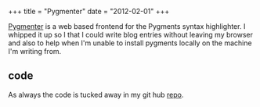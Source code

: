 +++
title = "Pygmenter"
date = "2012-02-01"
+++

[Pygmenter](http\://pygmntr.appspot.com/) is a web based frontend for the Pygments syntax highlighter. I whipped it up so I that I could write blog entries without leaving my browser and also to help when I'm  unable to install pygments locally on the machine I'm writing from.

## code
As always the code is tucked away in my git hub [repo](https\://github.com/davidhampgonsalves/pygmenter).

